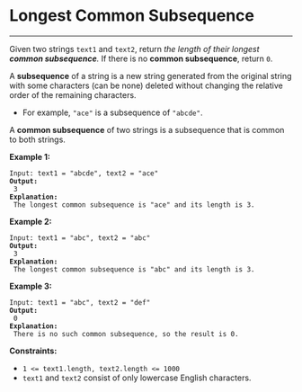 # Longest Common Subsequence

***

Given two strings `text1` and `text2`, return _the length of their longest **common subsequence**._ If there is no **common subsequence**, return `0`.

A **subsequence** of a string is a new string generated from the original string with some characters (can be none) deleted without changing the relative order of the remaining characters.

* For example, `"ace"` is a subsequence of `"abcde"`.

A **common subsequence** of two strings is a subsequence that is common to both strings.

&#x20;

**Example 1:**

<pre><code>Input: text1 = "abcde", text2 = "ace" 
<strong>Output:
</strong> 3  
<strong>Explanation:
</strong> The longest common subsequence is "ace" and its length is 3.</code></pre>

**Example 2:**

<pre><code>Input: text1 = "abc", text2 = "abc"
<strong>Output:
</strong> 3
<strong>Explanation:
</strong> The longest common subsequence is "abc" and its length is 3.</code></pre>

**Example 3:**

<pre><code>Input: text1 = "abc", text2 = "def"
<strong>Output:
</strong> 0
<strong>Explanation:
</strong> There is no such common subsequence, so the result is 0.</code></pre>

&#x20;

**Constraints:**

* `1 <= text1.length, text2.length <= 1000`
* `text1` and `text2` consist of only lowercase English characters.
